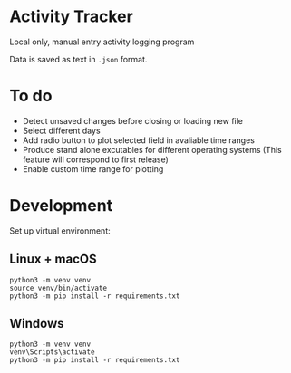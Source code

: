 # Activity Tracker

Local only, manual entry activity logging program

Data is saved as text in `.json` format.

# To do
* Detect unsaved changes before closing or loading new file
* Select different days
* Add radio button to plot selected field in avaliable time ranges
* Produce stand alone excutables for different operating systems (This feature will correspond to first release)
* Enable custom time range for plotting

# Development
Set up virtual environment:

## Linux + macOS
```
python3 -m venv venv
source venv/bin/activate
python3 -m pip install -r requirements.txt
```

## Windows
```
python3 -m venv venv
venv\Scripts\activate
python3 -m pip install -r requirements.txt
```
